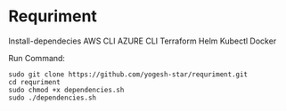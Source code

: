 # Requriment
Install-dependecies
AWS CLI
AZURE CLI
Terraform
Helm
Kubectl
Docker

Run Command:
    
    sudo git clone https://github.com/yogesh-star/requriment.git
    cd requriment
    sudo chmod +x dependencies.sh
    sudo ./dependencies.sh
